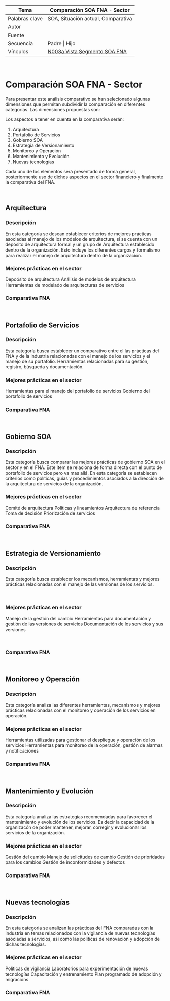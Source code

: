 |Tema|**Comparación SOA FNA - Sector**
|----|-------------------------------------------------|
|Palabras clave|SOA, Situación actual, Comparativa|
|Autor||
|Fuente||
|Secuencia|Padre \| Hijo|
|Vínculos|[N003a Vista Segmento SOA FNA](N03a%a20Vsta%20aSegenta%20SOA%20FNA.md)|

<br>

# Comparación SOA FNA - Sector
Para presentar este análisis comparativo se han selecionado algunas dimensiones que permitan subdividir la comparación en diferentes categorías.  Las dimensiones propuestas son:

Los aspectos a tener en cuenta en la comparativa serán:

1. Arquitectura
2. Portafolio de Servicios
3. Gobierno SOA
4. Estrategia de Versionamiento 
5. Monitoreo y Operación
6. Mantenimiento y Evolución
7. Nuevas tecnologías


Cada uno de los elementos será presentado de forma general, posteriormente uso de dichos aspectos en el sector financiero y finalmente la comparativa del FNA.

<br>

## Arquitectura

### Descripción

En esta categoría se desean establecer criterios de mejores prácticas asociadas al manejo de los modelos de arquitectura, si se cuenta con un depósito de arquitectura formal y un grupo de Arquitectura establecido dentro de la organización.   Esto incluye los diferentes cargos y formalismo para realizar el manejo de arquitectura dentro de la organización.


### Mejores prácticas en el sector

Depoósito de arquitectura
Análisis de modelos de arquitectura
Herramientas de modelado de arquitecturas de servicios


### Comparativa FNA






<br>

## Portafolio de Servicios

### Descripción
Esta categoría busca establecer un comparativo entre el las prácticas del FNA y de la industria relacionadas con el manejo de los servicios y el manejo de su portafolio.  Herramientas relacionadas para su gestión, registro, búsqueda y documentación.

### Mejores prácticas en el sector
Herramientas para el manejo del portafolio de servicios
Gobierno del portafolio de servicios

### Comparativa FNA






<br>

## Gobierno SOA

### Descripción

Esta categoría busca comparar las mejores prácticas de gobierno SOA en el sector y en el FNA. Este item se relaciona de forma directa con el punto de portafolio de servicios pero va mas allá.  En esta categoría se establecen criterios como políticas, guías y procedimientos asociados a la dirección de la arquitectura de servicios de la organización.

### Mejores prácticas en el sector
Comité de arquitectura
Políticas y lineamientos
Arquitectura de referencia
Toma de decisión 
Priorización de servicios

### Comparativa FNA





<br>

## Estrategia de Versionamiento 

### Descripción

Esta categoría busca establecer los mecanismos, herramientas y mejores prácticas relacionadas con el manejo de las versiones de los servicios.  

<br>

### Mejores prácticas en el sector

Manejo de la gestión del cambio
Herramientas para documentación y gestión de las versiones de servicios
Documentación de los servicios y sus versiones

<br>

### Comparativa FNA





<br>

## Monitoreo y Operación

### Descripción
Esta categoría analiza las diferentes herramientas, mecanismos y mejores prácticas relacionadas con el monitoreo y operación de los servicios en operación.  

### Mejores prácticas en el sector
Herramientas utilizadas para gestionar el despliegue y operación de los servicios
Herramientas para monitoreo de la operación, gestión de alarmas y notificaciones

### Comparativa FNA





<br>

## Mantenimiento y Evolución

### Descripción

Esta categoría analiza las estrategias recomendadas para favorecer el mantenimiento y evolución de los servicios.  Es decir la capacidad de la organizacón de poder mantener, mejorar, corregir y evolucionar los servicios de la organización.

### Mejores prácticas en el sector
Gestión del cambio
Manejo de solicitudes de cambio
Gestión de prioridades para los cambios
Gestión de inconformidades y defectos 

### Comparativa FNA




<br>

## Nuevas tecnologías

### Descripción
En esta categoria se analizan las prácticas del FNA comparadas con la industria  en temas relacionados con la vigilancia de nuevas tecnologías asociadas a servicios, así como las políticas de renovación y adopción de dichas tecnologías.

### Mejores prácticas en el sector

Políticas de vigilancia
Laboratorios para experimentación de nuevas tecnologías
Capacitación y entrenamiento
Plan programado de adopción y migracións

### Comparativa FNA
